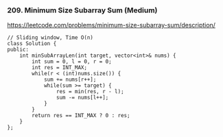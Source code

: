 ### 209. Minimum Size Subarray Sum (Medium)

https://leetcode.com/problems/minimum-size-subarray-sum/description/

```
// Sliding window, Time O(n)
class Solution {
public:
    int minSubArrayLen(int target, vector<int>& nums) {
        int sum = 0, l = 0, r = 0;
        int res = INT_MAX;
        while(r < (int)nums.size()) {
            sum += nums[r++];  
            while(sum >= target) {
                res = min(res, r - l);
                sum -= nums[l++];
            }
        }
        return res == INT_MAX ? 0 : res;
    }
};
```
